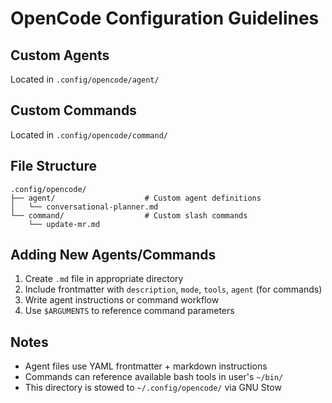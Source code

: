 # OpenCode Configuration Guidelines

## Custom Agents
Located in `.config/opencode/agent/`

## Custom Commands
Located in `.config/opencode/command/`

## File Structure
```
.config/opencode/
├── agent/                    # Custom agent definitions
│   └── conversational-planner.md
└── command/                  # Custom slash commands
    └── update-mr.md
```

## Adding New Agents/Commands
1. Create `.md` file in appropriate directory
2. Include frontmatter with `description`, `mode`, `tools`, `agent` (for commands)
3. Write agent instructions or command workflow
4. Use `$ARGUMENTS` to reference command parameters

## Notes
- Agent files use YAML frontmatter + markdown instructions
- Commands can reference available bash tools in user's `~/bin/`
- This directory is stowed to `~/.config/opencode/` via GNU Stow
